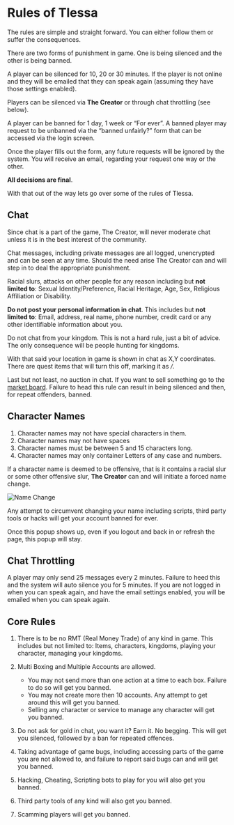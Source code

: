 # Rules of Tlessa

The rules are simple and straight forward. You can either follow them or suffer the consequences.

There are two forms of punishment in game. One is being silenced and the other is being banned.

A player can be silenced for 10, 20 or 30 minutes. If the player is not online and they will be emailed that they can speak again (assuming they have those settings enabled).

Players can be silenced via **The Creator** or through chat throttling (see below).

A player can be banned for 1 day, 1 week or “For ever”. A banned player may request to be unbanned via the “banned unfairly?” form that can be accessed via the login screen.

Once the player fills out the form, any future requests will be ignored by the system. You will receive an email, regarding your request one way or the other.

**All decisions are final**.

With that out of the way lets go over some of the rules of Tlessa.

## Chat

Since chat is a part of the game, The Creator, will never moderate chat unless it is in the best interest of the community.

Chat messages, including private messages are all logged, unencrypted and can be seen at any time. Should the need arise The Creator can and will step in to deal the appropriate punishment.

Racial slurs, attacks on other people for any reason including but **not limited to**: Sexual Identity/Preference, Racial Heritage, Age, Sex, Religious Affiliation or Disability.

**Do not post your personal information in chat**. This includes but **not limited to**: Email, address, real name, phone number, credit card or any other identifiable information about you.

Do not chat from your kingdom. This is not a hard rule, just a bit of advice. The only consequence will be people hunting for kingdoms.

With that said your location in game is shown in chat as X,Y coordinates. There are quest items that will turn this off, marking it as */*.

Last but not least, no auction in chat. If you want to sell something go to the [market board](). Failure to head this rule can result in being silenced and then, for repeat offenders, banned.

## Character Names

1. Character names may not have special characters in them.
2. Character names may not have spaces
3. Character names must be between 5 and 15 characters long.
4. Character names may only container Letters of any case and numbers.

If a character name is deemed to be offensive, that is it contains a racial slur or some other offensive slur, **The Creator** can and will initiate a forced name change.

![Name Change](/storage/info/rules/images/name-change.png)

Any attempt to circumvent changing your name including scripts, third party tools or hacks will get your account banned for ever.

Once this popup shows up, even if you logout and back in or refresh the page, this popup will stay.

## Chat Throttling

A player may only send 25 messages every 2 minutes. Failure to heed this and the system will auto silence you for 5 minutes. If you are not logged in when you can speak again, and have the email settings enabled, you will be emailed when you can speak again.

## Core Rules

1. There is to be no RMT (Real Money Trade) of any kind in game. This includes but not limited to: Items, characters, kingdoms, playing your character, managing your kingdoms.
2. Multi Boxing and Multiple Accounts are allowed.

    - You may not send more than one action at a time to each box. Failure to do so will get you banned.
    - You may not create more then 10 accounts. Any attempt to get around this will get you banned.
    - Selling any character or service to manage any character will get you banned.

3. Do not ask for gold in chat, you want it? Earn it. No begging. This will get you silenced, followed by a ban for repeated offences.
4. Taking advantage of game bugs, including accessing parts of the game you are not allowed to, and failure to report said bugs can and will get you banned.
5. Hacking, Cheating, Scripting bots to play for you will also get you banned.
6. Third party tools of any kind will also get you banned.
7. Scamming players will get you banned.




